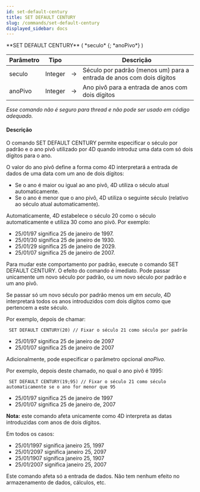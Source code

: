 ```yaml
---
id: set-default-century
title: SET DEFAULT CENTURY
slug: /commands/set-default-century
displayed_sidebar: docs
---
```


<!--REF #_command_.SET DEFAULT CENTURY.Syntax-->**SET DEFAULT CENTURY** ( *seculo* {; *anoPivo*} )<!-- END REF-->
<!--REF #_command_.SET DEFAULT CENTURY.Params-->
| Parâmetro | Tipo |  | Descrição |
| --- | --- | --- | --- |
| seculo | Integer | &#8594;  | Século por padrão (menos um) para a entrada de anos com dois dígitos |
| anoPivo | Integer | &#8594;  | Ano pivô para a entrada de anos com dois dígitos |

<!-- END REF-->

*Esse comando não é seguro para thread e não pode ser usado em código adequado.*


#### Descrição 

<!--REF #_command_.SET DEFAULT CENTURY.Summary-->O comando SET DEFAULT CENTURY permite especificar o século por padrão e o ano pivô utilizado por 4D quando introduz uma data com só dois dígitos para o ano.<!-- END REF-->

O valor do ano pivô define a forma como 4D interpretará a entrada de dados de uma data com um ano de dois dígitos:

* Se o ano é maior ou igual ao ano pivô, 4D utiliza o século atual automaticamente.
* Se o ano é menor que o ano pivô, 4D utiliza o seguinte século (relativo ao século atual automaticamente).

Automaticamente, 4D estabelece o século 20 como o século automaticamente e utiliza 30 como ano pivô. Por exemplo:

* 25/01/97 significa 25 de janeiro de 1997.
* 25/01/30 significa 25 de janeiro de 1930.
* 25/01/29 significa 25 de janeiro de 2029.
* 25/01/07 significa 25 de janeiro de 2007.

Para mudar este comportamento por padrão, execute o comando SET DEFAULT CENTURY. O efeito do comando é imediato. Pode passar unicamente um novo século por padrão, ou um novo século por padrão e um ano pivô.

Se passar só um novo século por padrão menos um em *seculo*, 4D interpretará todos os anos introduzidos com dois dígitos como que pertencem a este século.   
  
Por exemplo, depois de chamar:

```4d
 SET DEFAULT CENTURY(20) // Fixar o século 21 como século por padrão
```

* 25/01/97 significa 25 de janeiro de 2097
* 25/01/07 significa 25 de janeiro de 2007

Adicionalmente, pode especificar o parâmetro opcional *anoPivo*.  
  
Por exemplo, depois deste chamado, no qual o ano pivô é 1995:

```4d
 SET DEFAULT CENTURY(19;95) // Fixar o século 21 como século automaticamente se o ano for menor que 95
```

* 25/01/97 significa 25 de janeiro de 1997
* 25/01/07 significa 25 de janeiro de, 2007

**Nota:** este comando afeta unicamente como 4D interpreta as datas introduzidas com anos de dois dígitos.   
  
Em todos os casos:

* 25/01/1997 significa janeiro 25, 1997
* 25/01/2097 significa janeiro 25, 2097
* 25/01/1907 significa janeiro 25, 1907
* 25/01/2007 significa janeiro 25, 2007

Este comando afeta só a entrada de dados. Não tem nenhum efeito no armazenamento de dados, cálculos, etc.
